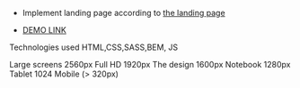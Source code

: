 - Implement landing page according to [the landing page](https://www.figma.com/file/nHz8bflIwJaWP3P99vKTH5/miami_home_new?node-id=0%3A2)

- [DEMO LINK](https://PolishchukViacheslav.github.io/layout_miami/)

Technologies used HTML,CSS,SASS,BEM, JS

Large screens 2560px
Full HD 1920px
The design 1600px
Notebook 1280px
Tablet 1024
Mobile (> 320px)
